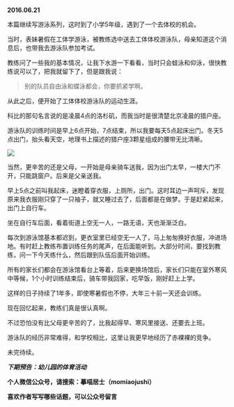 
          
            
**2016.06.21**

本篇继续写游泳系列，这时到了小学5年级，遇到了一个去体校的机会。

当时，表妹暑假在工体学游泳，被教练选中送去工体体校游泳队，母亲知道这个消息后，也带我去游泳队参加考试。

教练问了一些我的基本情况，让我下水游一下看看，当时只会蛙泳和仰泳，很快教练说可以了，把我就留下了，但是跟我说：
>别的队员自由泳和蝶泳都会，你要抓紧学啊。



从此之后，便开始了工体体校游泳队的运动生涯。

科比的那句名言说的是凌晨4点的洛杉矶，而我当时是很清楚北京凌晨的猎户座。

游泳队的训练时间是早上6点开始，7点结束，所以我要每天5点起床出门。冬天5点出门，抬头看天空，地理书上描述的猎户座3颗星组成的腰带无比清晰。



![](//upload-images.jianshu.io/upload_images/51001-d466031272aa6eec.jpg)




当然，更辛苦的还是父母，一开始是母亲骑车送我，因为出门太早，一楼大门不开，只能跳窗户。后来是父亲送我。

早上5点之前叫我起床，迷瞪着穿衣服，上厕所，出门。这时耳边一声呵斥，发现原来我衣服刚只穿了一只袖子，就又睡过去了，后面都是在做梦。于是赶紧起来，出门上自行车。

坐在自行车后面，看着街道上空无一人，一路无语，天也渐渐泛白。

每次到游泳馆基本都迟到，更衣室里已经空无一人了，马上匆匆换好衣服，冲进场地。有时赶上教练布置训练任务的尾声，在后面能听到。大部分时间，要找到教练，问一下今天练什么，然后跟到队伍后面开始训练。

所有的家长们都会在游泳馆看台上等着，后来更换场馆后，家长们只能在室外寒风中等候，1个小时训练结束后，骑车带我回家，吃早饭，刚好赶上上学。

这样的日子持续了1年多，即使寒暑假也不停，大年三十前一天还会训练。

现在回忆起来，教练们真是很认真啊。

不过恐怕没有比父母更辛苦的了，比我起得早、寒风里接送、还要去上班。

游泳队的经历非常难得，和学校相比，这里让我更早地经历了赤裸裸的竞争。

未完待续。


***下期预告：幼儿园的体育活动***


**个人微信公众号，请搜索：摹喵居士（momiaojushi）**

**喜欢作者写写哪些话题，可以公众号留言**

          
        